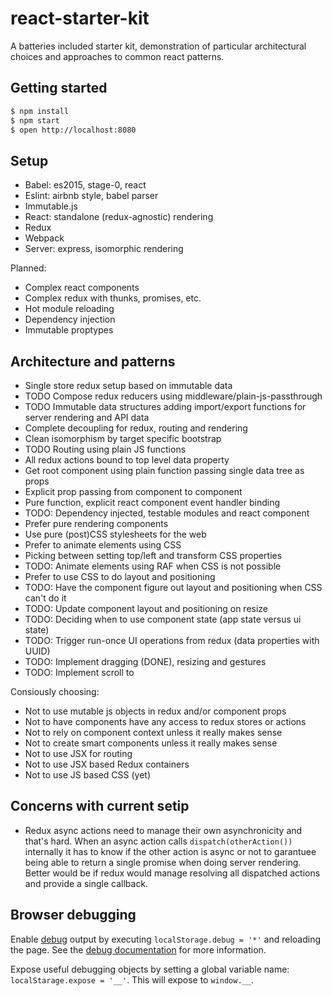 # react-starter-kit

A batteries included starter kit, demonstration of particular architectural choices and approaches to common react patterns.

## Getting started

```bash
$ npm install
$ npm start
$ open http://localhost:8080
```

## Setup

- Babel: es2015, stage-0, react
- Eslint: airbnb style, babel parser
- Immutable.js
- React: standalone (redux-agnostic) rendering
- Redux
- Webpack
- Server: express, isomorphic rendering

Planned:

- Complex react components
- Complex redux with thunks, promises, etc.
- Hot module reloading
- Dependency injection
- Immutable proptypes

## Architecture and patterns

- Single store redux setup based on immutable data
- TODO Compose redux reducers using middleware/plain-js-passthrough
- TODO Immutable data structures adding import/export functions for server rendering and API data
- Complete decoupling for redux, routing and rendering
- Clean isomorphism by target specific bootstrap
- TODO Routing using plain JS functions
- All redux actions bound to top level data property
- Get root component using plain function passing single data tree as props
- Explicit prop passing from component to component
- Pure function, explicit react component event handler binding
- TODO: Dependency injected, testable modules and react component
- Prefer pure rendering components
- Use pure (post)CSS stylesheets for the web
- Prefer to animate elements using CSS
- Picking between setting top/left and transform CSS properties
- TODO: Animate elements using RAF when CSS is not possible
- Prefer to use CSS to do layout and positioning
- TODO: Have the component figure out layout and positioning when CSS can't do it
- TODO: Update component layout and positioning on resize
- TODO: Deciding when to use component state (app state versus ui state)
- TODO: Trigger run-once UI operations from redux (data properties with UUID)
- TODO: Implement dragging (DONE), resizing and gestures
- TODO: Implement scroll to

Consiously choosing:

- Not to use mutable js objects in redux and/or component props
- Not to have components have any access to redux stores or actions
- Not to rely on component context unless it really makes sense
- Not to create smart components unless it really makes sense
- Not to use JSX for routing
- Not to use JSX based Redux containers
- Not to use JS based CSS (yet)

## Concerns with current setip

- Redux async actions need to manage their own asynchronicity and that's hard. When an async action calls `dispatch(otherAction())` internally it has to know if the other action is async or not to garantuee being able to return a single promise when doing server rendering. Better would be if redux would manage resolving all dispatched actions and provide a single callback.

## Browser debugging

Enable [debug](https://www.npmjs.com/package/debug) output by executing `localStorage.debug = '*'` and reloading the page. See the [debug documentation](https://www.npmjs.com/package/debug#browser-support) for more information.

Expose useful debugging objects by setting a global variable name: `localStarage.expose = '__'`. This will expose to `window.__`.
